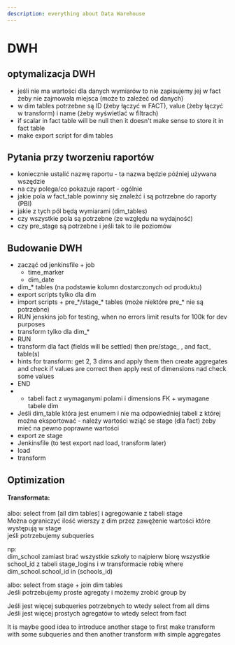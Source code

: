 ```yaml
---
description: everything about Data Warehouse
---
```


# DWH

## optymalizacja DWH

* jeśli nie ma wartości dla danych wymiarów to nie zapisujemy jej w fact żeby nie zajmowała miejsca \(może to zależeć od danych\)
* w dim tables potrzebne są ID \(żeby łączyć w FACT\), value \(żeby łączyć w transform\) i name \(żeby wyświetlać w filtrach\)
* if scalar in fact table will be null then it doesn't make sense to store it in fact table
* make export script for dim tables



## **Pytania przy tworzeniu raportów**

* koniecznie ustalić nazwę raportu - ta nazwa będzie później używana wszędzie
* na czy polega/co pokazuje raport - ogólnie
* jakie pola w fact\_table powinny się znaleźć i są potrzebne do raporty \(PBI\)
* jakie z tych pól będą wymiarami \(dim\_tables\)
* czy wszystkie pola są potrzebne \(ze względu na wydajność\)
* czy pre\_stage są potrzebne i jeśli tak to ile poziomów

## Budowanie DWH

* zacząć od jenkinsfile + job 
  * time\_marker
  * dim\_date
* dim\_\* tables \(na podstawie kolumn dostarczonych od produktu\)
* export scripts tylko dla dim 
* import scripts + pre\_\*/stage\_\* tables \(może niektóre pre\_\* nie są potrzebne\) 
* RUN jenskins job for testing, when no errors limit results for 100k for dev purposes
* transform tylko dla dim\_\*
* RUN
* transform dla fact \(fields will be settled\) then pre/stage\_  , and fact\_ table\(s\)
* hints for transform: get 2, 3 dims and apply them then create aggregates and check if values are correct then apply rest of dimensions nad check some values
* END
* * tabeli fact z wymaganymi polami i dimensions FK + wymagane tabele dim
* Jeśli dim\_table która jest enumem i nie ma odpowiedniej tabeli z której można eksportować - należy wartości wziąć se stage \(dla fact\) żeby mieć na pewno poprawne wartości
* export ze stage
* Jenkinsfile \(to test export nad load, transform later\)
* load
* transform

## Optimization

#### Transformata: 

albo: select from \[all dim tables\] i agregowanie z tabeli stage  
Można ograniczyć ilość wierszy z dim przez zawężenie wartości które występują w stage  
jeśli potrzebujemy subqueries  
  
  
np:  
dim\_school zamiast brać wszystkie szkoły to najpierw biorę wszystkie school\_id z tabeli stage\_logins i w transformacie robię where dim\_school.school\_id in \(schools\_id\)  




  
albo: select from stage + join dim tables  
Jeśli potrzebujemy proste agregaty i możemy zrobić group by

Jeśli jest więcej subqueries potrzebnych to wtedy select from all dims  
Jeśli jest więcej prostych agregatów to wtedy select from fact

It is maybe good idea to introduce another stage to first make transform with some subqueries and then another transform with simple aggregates  


